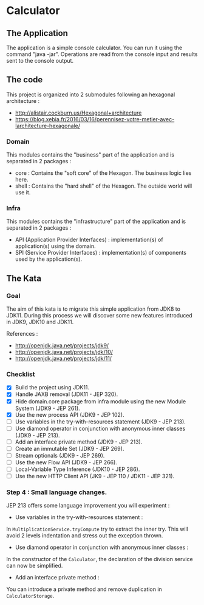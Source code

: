 # Calculator


## The Application

The application is a simple console calculator.
You can run it using the command "java -jar".
Operations are read from the console input and results sent to the console output.

## The code

This project is organized into 2 submodules following an hexagonal architecture :

- http://alistair.cockburn.us/Hexagonal+architecture
- https://blog.xebia.fr/2016/03/16/perennisez-votre-metier-avec-larchitecture-hexagonale/

### Domain

This modules contains the "business" part of the application and is separated in 2 packages :

- core : Contains the "soft core" of the Hexagon. The business logic lies here.
- shell : Contains the "hard shell" of the Hexagon. The outside world will use it.

### Infra

This modules contains the "infrastructure" part of the application and is separated in 2 packages :

- API (Application Provider Interfaces) : implementation(s) of application(s) using the domain.
- SPI (Service Provider Interfaces) : implementation(s) of components used by the application(s).

## The Kata

### Goal

The aim of this kata is to migrate this simple application from JDK8 to JDK11.
During this process we will discover some new features introduced in JDK9, JDK10 and JDK11.

References :
- http://openjdk.java.net/projects/jdk9/
- http://openjdk.java.net/projects/jdk/10/
- http://openjdk.java.net/projects/jdk/11/

### Checklist

- [x] Build the project using JDK11.
- [x] Handle JAXB removal (JDK11 - JEP 320).
- [x] Hide domain.core package from infra module using the new Module System (JDK9 - JEP 261).
- [x] Use the new process API (JDK9 - JEP 102).
- [ ] Use variables in the try-with-resources statement (JDK9 - JEP 213).
- [ ] Use diamond operator in conjunction with anonymous inner classes (JDK9 - JEP 213).
- [ ] Add an interface private method (JDK9 - JEP 213).
- [ ] Create an immutable Set (JDK9 - JEP 269).
- [ ] Stream optionals (JDK9 - JEP 269).
- [ ] Use the new Flow API (JDK9 - JEP 266).
- [ ] Local-Variable Type Inference (JDK10 - JEP 286).
- [ ] Use the new HTTP Client API (JK9 - JEP 110 / JDK11 - JEP 321).

### Step 4 : Small language changes.

JEP 213 offers some language improvement you will experiment :

- Use variables in the try-with-resources statement : 

In `MultiplicationService.tryCompute` try to extract the inner try.
This will avoid 2 levels indentation and stress out the exception thrown.

- Use diamond operator in conjunction with anonymous inner classes :

In the constructor of the `Calculator`, the declaration of the division service can now be simplified.

- Add an interface private method :

You can introduce a private method and remove duplication in `CalculatorStorage`.

